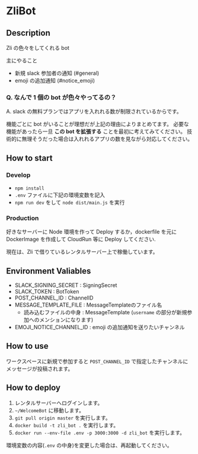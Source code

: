 # ZliBot

## Description

Zli の色々をしてくれる bot

主にやること

- 新規 slack 参加者の通知 (#general)
- emoji の追加通知 (#notice_emoji)

### Q. なんで 1 個の bot が色々やってるの？

A. slack の無料プランではアプリを入れれる数が制限されているからです。

機能ごとに bot がいることが理想だが上記の理由によりまとめてます。
必要な機能があったら一旦 **この bot を拡張する** ことを最初に考えてみてください。
技術的に無理そうだった場合は入れれるアプリの数を見ながら対応してください。

## How to start

### Develop

- `npm install`
- `.env` ファイルに下記の環境変数を記入
- `npm run dev` をして `node dist/main.js` を実行

### Production

好きなサーバーに Node 環境を作って Deploy するか，dockerfile を元に DockerImage を作成して
CloudRun 等に Deploy してください.

現在は、Zli で借りているレンタルサーバー上で稼働しています。

## Environment Valiables

- SLACK_SIGNING_SECRET : SigningSecret
- SLACK_TOKEN : BotToken
- POST_CHANNEL_ID : ChannelID
- MESSAGE_TEMPLATE_FILE : MessageTemplateのファイル名
  - 読み込むファイルの中身 : MessageTemplate (`username` の部分が新規参加へのメンションになります)
- EMOJI_NOTICE_CHANNEL_ID : emoji の追加通知を送りたいチャンネル

## How to use

ワークスペースに新規で参加すると `POST_CHANNEL_ID` で指定したチャンネルにメッセージが投稿されます。

## How to deploy

1. レンタルサーバーへログインします。
2. `~/WelcomeBot` に移動します。
3. `git pull origin master` を実行します。
4. `docker build -t zli_bot .` を実行します。
5. `docker run --env-file .env -p 3000:3000 -d zli_bot` を実行します。

環境変数の内容(`.env` の中身)を変更した場合は、再起動してください。

